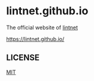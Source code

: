 # lintnet.github.io

The official website of [lintnet](https://github.com/lintnet/lintnet)

https://lintnet.github.io/

## LICENSE

[MIT](LICENSE)
